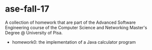 # ase-fall-17
A collection of homework that are part of the Advanced Software Engineering course of the Computer Science and Networking Master's Degree @ University of Pisa.

- homework0: the implementation of a Java calculator program
